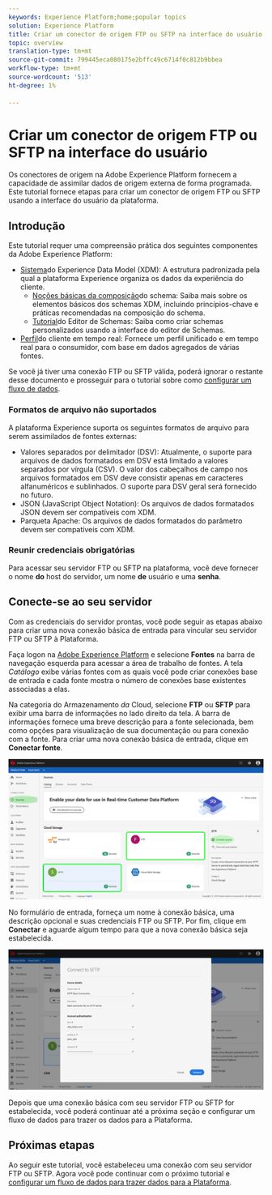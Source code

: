 ```yaml
---
keywords: Experience Platform;home;popular topics
solution: Experience Platform
title: Criar um conector de origem FTP ou SFTP na interface do usuário
topic: overview
translation-type: tm+mt
source-git-commit: 799445eca080175e2bffc49c6714f0c812b9bbea
workflow-type: tm+mt
source-wordcount: '513'
ht-degree: 1%

---
```



# Criar um conector de origem FTP ou SFTP na interface do usuário

Os conectores de origem na Adobe Experience Platform fornecem a capacidade de assimilar dados de origem externa de forma programada. Este tutorial fornece etapas para criar um conector de origem FTP ou SFTP usando a interface do usuário da plataforma.

## Introdução

Este tutorial requer uma compreensão prática dos seguintes componentes da Adobe Experience Platform:

* [Sistema](../../../../../xdm/home.md)do Experience Data Model (XDM): A estrutura padronizada pela qual a plataforma Experience organiza os dados da experiência do cliente.
   * [Noções básicas da composição](../../../../../xdm/schema/composition.md)do schema: Saiba mais sobre os elementos básicos dos schemas XDM, incluindo princípios-chave e práticas recomendadas na composição do schema.
   * [Tutorial](../../../../../xdm/tutorials/create-schema-ui.md)do Editor de Schemas: Saiba como criar schemas personalizados usando a interface do editor de Schemas.
* [Perfil](../../../../../profile/home.md)do cliente em tempo real: Fornece um perfil unificado e em tempo real para o consumidor, com base em dados agregados de várias fontes.

Se você já tiver uma conexão FTP ou SFTP válida, poderá ignorar o restante desse documento e prosseguir para o tutorial sobre como [configurar um fluxo de dados](../../dataflow/batch/cloud-storage.md).

### Formatos de arquivo não suportados

A plataforma Experience suporta os seguintes formatos de arquivo para serem assimilados de fontes externas:

* Valores separados por delimitador (DSV): Atualmente, o suporte para arquivos de dados formatados em DSV está limitado a valores separados por vírgula (CSV). O valor dos cabeçalhos de campo nos arquivos formatados em DSV deve consistir apenas em caracteres alfanuméricos e sublinhados. O suporte para DSV geral será fornecido no futuro.
* JSON (JavaScript Object Notation): Os arquivos de dados formatados JSON devem ser compatíveis com XDM.
* Parqueta Apache: Os arquivos de dados formatados do parâmetro devem ser compatíveis com XDM.

### Reunir credenciais obrigatórias

Para acessar seu servidor FTP ou SFTP na plataforma, você deve fornecer o nome **do** host do servidor, um nome **de** usuário e uma **senha**.

## Conecte-se ao seu servidor

Com as credenciais do servidor prontas, você pode seguir as etapas abaixo para criar uma nova conexão básica de entrada para vincular seu servidor FTP ou SFTP à Plataforma.

Faça logon na <a href="https://platform.adobe.com" target="_blank">Adobe Experience Platform</a> e selecione **Fontes** na barra de navegação esquerda para acessar a área de trabalho de fontes. A tela *Catálogo* exibe várias fontes com as quais você pode criar conexões base de entrada e cada fonte mostra o número de conexões base existentes associadas a elas.

Na categoria do Armazenamento *da* Cloud, selecione **FTP** ou **SFTP** para exibir uma barra de informações no lado direito da tela. A barra de informações fornece uma breve descrição para a fonte selecionada, bem como opções para visualização de sua documentação ou para conexão com a fonte. Para criar uma nova conexão básica de entrada, clique em **Conectar fonte**.

![](../../../../images/tutorials/create/sftp/sftp_sources_catalog.png)

No formulário de entrada, forneça um nome à conexão básica, uma descrição opcional e suas credenciais FTP ou SFTP. Por fim, clique em **Conectar** e aguarde algum tempo para que a nova conexão básica seja estabelecida.

![](../../../../images/tutorials/create/sftp/sftp_credentials.png)

Depois que uma conexão básica com seu servidor FTP ou SFTP for estabelecida, você poderá continuar até a próxima seção e configurar um fluxo de dados para trazer os dados para a Plataforma.

## Próximas etapas

Ao seguir este tutorial, você estabeleceu uma conexão com seu servidor FTP ou SFTP. Agora você pode continuar com o próximo tutorial e [configurar um fluxo de dados para trazer dados para a Plataforma](../../dataflow/batch/cloud-storage.md).
